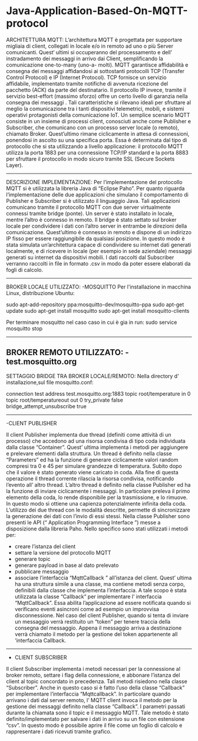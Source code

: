 # Java-Application-Based-On-MQTT-protocol

ARCHITETTURA MQTT:
L’architettura MQTT è progettata per supportare migliaia di client, collegati in locale e/o in remoto ad uno o più Server comunicanti. Quest‘ ultimi si occuperanno del processamento e dell’ instradamento dei messaggi in arrivo dai Client,  semplificando la comunicazione one-to-many (uno-a- molti). 
MQTT garantisce affidabilità e consegna dei messaggi affidandosi ai sottostanti protocolli TCP (Transfer Control Protocol) e IP (Internet Protocol). TCP fornisce un servizio affidabile, implementato tramite notifiche di avvenuta ricezione del pacchetto (ACK) da parte del destinatario. Il protocollo IP invece, tramite il servizio best-effort (massimo sforzo) offre un certo livello di garanzia nella consegna dei messaggi .
Tali caratteristiche si rilevano ideali per sfruttare al meglio la comunicazione tra i tanti dispositivi telemetrici, mobili, e sistemi operativi protagonisti della comunicazione  IoT. 
Un semplice scenario MQTT consiste in un insieme di processi client, conosciuti anche come Publisher e Subscriber, che comunicano con un processo server locale (o remoto), chiamato Broker. Quest’ultimo rimane ciclicamente in attesa di connessioni, ponendosi in ascolto su una specifica porta. Essa è determinata dal tipo di protocollo che si sta utilizzando a livello applicazione: il protocollo MQTT utilizza la porta 1883 per una connessione TCP/IP standard e la porta 8883 per sfruttare il protocollo in modo sicuro tramite SSL (Secure Sockets Layer). 

--------------------------------------------------------
DESCRIZIONE IMPLEMENTAZIONE:
Per l’implementazione del protocollo MQTT si è utilizzata la libreria Java di “Eclipse Paho”. 
Per quanto riguarda l’implementazione delle due applicazioni che simulano il comportamento di Publisher e Subscriber si è utilizzato il linguaggio Java. 
Tali applicazioni comunicano tramite il protocollo MQTT con due server virtualmente connessi tramite bridge (ponte). Un server è stato installato in locale, mentre l’altro è connesso in remoto.
Il bridge è stato settato sul broker locale per condividere i dati con l’altro server in entrambe le direzioni della comunicazione. Quest’ultimo è connesso in remoto e dispone di un indirizzo IP fisso per essere raggiungibile da qualsiasi posizione. In questo modo è stata simulata un’architettura capace  di condividere su internet dati generati localmente, e di ricevere in locale (per esempio in sede aziendale) messaggi generati su internet da dispositivi mobili.
I dati raccolti dal Subscriber verranno raccolti in file in formato .csv in modo da poter essere elaborati da fogli di calcolo.

------------------------------------------------------
BROKER LOCALE UTILIZZATO:
-MOSQUITTO
Per l'installazione in macchina Linux, distribuzione Ubuntu:

sudo apt-add-repository ppa:mosquitto-dev/mosquitto-ppa
sudo apt-get update
sudo apt-get install mosquitto
sudo apt-get install mosquitto-clients

Per terminare mosquitto nel caso caso in cui è gia in run:
sudo service mosquitto stop

------------------------------------------------------
BROKER REMOTO UTILIZZATO:
-test.mosquitto.org
------------------------------------------------------

SETTAGGIO BRIDGE TRA BROKER LOCALE/REMOTO:
Nella directory d' installazione,sul file mosquitto.conf:

connection test
address test.mosquitto.org:1883
topic root/temperature in 0 
topic root/temperatureout out 0 
try_private false
bridge_attempt_unsubscribe true

-----------------------------------------------------

-CLIENT PUBLISHER

Il client Publisher implementa due thread (definiti come attività di un processo) che accedono ad una risorsa condivisa di tipo coda individuata dalla classe “Container”. Quest’ ultima implementa i metodi per aggiungere e prelevare elementi dalla struttura. Un thread è definito nella classe “Parameters”  ed ha la funzione di generare ciclicamente valori random compresi tra 0 e 45 per simulare grandezze di temperatura. Subito dopo che il valore è stato generato viene caricato in coda.  Alla fine di questa operazione il thread corrente rilascia la risorsa condivisa, notificando l’evento all’ altro thread. 
L’altro thread è definito nella classe Publisher ed ha la funzione di  inviare ciclicamente i messaggi. In particolare preleva il primo elemento della coda, lo rende disponibile per la trasmissione, e lo rimuove. In questo modo si ottiene una capienza potenzialmente infinita della coda.
L’utilizzo dei due thread con le modalità descritte, permette di sincronizzare la generazione dei dati con l’invio di essi stessi.
Nella classe Publisher sono presenti le API (“ Application Programming Interface ”) messe a disposizione dalla libreria Paho. Nello specifico sono stati utilizzati  i metodi per:
- creare l’istanza del client
- settare la versione del protocollo MQTT 
- generare topic
- generare payload in base al dato prelevato
- pubblicare messaggio
- associare l’interfaccia “MqttCallback ” all’istanza del client.
Quest’ ultima ha una struttura simile a una classe, ma contiene metodi senza corpo, definibili dalla classe che implementa l’interfaccia.
A tale scopo è stata utilizzata la classe “Callback“ per implementare l’ interfaccia “MqttCallback”. Essa abilita l’applicazione ad essere notificata quando si verificano eventi asincroni come ad esempio un improvvisa disconnessione. Nel caso del client Publisher, quando si tenta di inviare un messaggio verrà restituito un “token” per tenere traccia della consegna del messaggio. Appena il messaggio arriva a destinazione verrà chiamato il metodo per la gestione del token appartenente all ’interfaccia Callback.



--------------------------------------------

- CLIENT SUBSCRIBER

Il client Subscriber implementa i metodi necessari per la connessione al broker remoto, settare i flag della connessione, e abbonare l’istanza del client al topic concordato in precedenza. Tali metodi risiedono nella classe “Subscriber”.
Anche in questo caso si è fatto l’uso della classe “Callback”  per implementare l’interfaccia “Mqttcallback”. In particolare  quando arrivano i dati dal server remoto, l’ MQTT client invoca il metodo per la gestione dei messaggi definito nella classe “Callback”. I parametri passati durante la chiamata sono il topic e il messaggio MQTT. 
Tale metodo è stato definito/implementato per salvare i dati in arrivo su un file con estensione “csv”. In questo modo è possibile aprire il file come un foglio di calcolo e rappresentare i dati ricevuti tramite grafico.


